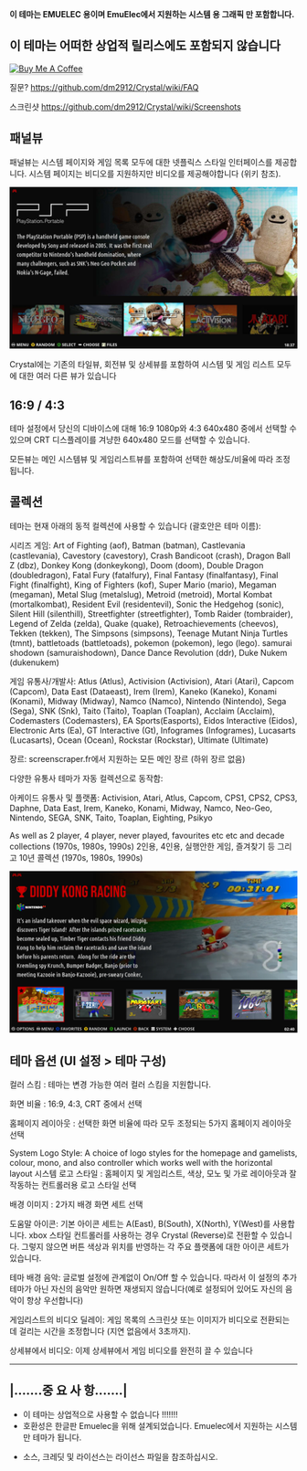 **이 테마는 EMUELEC 용이며 EmuElec에서 지원하는 시스템 용 그래픽 만 포함합니다.**

이 테마는 어떠한 상업적 릴리스에도 포함되지 않습니다
-------------------------------------------------

<a href="https://www.buymeacoffee.com/e0lSjnd" target="_blank"><img src="https://www.buymeacoffee.com/assets/img/custom_images/orange_img.png" alt="Buy Me A Coffee" style="height: 41px !important;width: 174px !important;box-shadow: 0px 3px 2px 0px rgba(190, 190, 190, 0.5) !important;-webkit-box-shadow: 0px 3px 2px 0px rgba(190, 190, 190, 0.5) !important;" ></a>

질문? https://github.com/dm2912/Crystal/wiki/FAQ

스크린샷 https://github.com/dm2912/Crystal/wiki/Screenshots

패널뷰
-------

패널뷰는 시스템 페이지와 게임 목록 모두에 대한 넷플릭스 스타일 인터페이스를 제공합니다. 시스템 페이지는 비디오를 지원하지만 비디오를 제공해야합니다 (위키 참조).

![alt text](https://github.com/dm2912/Crystal/blob/master/screens/panel-system.jpg?raw=true)

Crystal에는 기존의 타일뷰, 회전뷰 및 상세뷰를 포함하여 시스템 및 게임 리스트 모두에 대한 여러 다른 뷰가 있습니다

16:9 / 4:3
----------

테마 설정에서 당신의 디바이스에 대해 16:9 1080p와 4:3 640x480 중에서 선택할 수 있으며 CRT 디스플레이를 겨냥한 640x480 모드를 선택할 수 있습니다.

모든뷰는 메인 시스템뷰 및 게임리스트뷰를 포함하여 선택한 해상도/비율에 따라 조정됩니다.

콜렉션
-----------

테마는 현재 아래의 동적 컬렉션에 사용할 수 있습니다 (괄호안은 테마 이름):

시리즈 게임: Art of Fighting (aof), Batman (batman), Castlevania (castlevania), Cavestory (cavestory), Crash Bandicoot (crash), Dragon Ball Z (dbz), Donkey Kong (donkeykong), Doom (doom), Double Dragon (doubledragon), Fatal Fury (fatalfury), Final Fantasy (finalfantasy), Final Fight (finalfight),  King of Fighters (kof), Super Mario (mario), Megaman (megaman), Metal Slug (metalslug), Metroid (metroid), Mortal Kombat (mortalkombat), Resident Evil (residentevil), Sonic the Hedgehog (sonic), Silent Hill (silenthill), Streetfighter (streetfighter), Tomb Raider (tombraider), Legend of Zelda (zelda), Quake (quake), Retroachievements (cheevos), Tekken (tekken), The Simpsons (simpsons), Teenage Mutant Ninja Turtles (tmnt), battletoads (battletoads), pokemon (pokemon), lego (lego). samurai shodown (samuraishodown), Dance Dance Revolution (ddr), Duke Nukem (dukenukem)

게임 유통사/개발사: Atlus (Atlus), Activision (Activision), Atari (Atari), Capcom (Capcom), Data East (Dataeast), Irem (Irem), Kaneko (Kaneko), Konami (Konami), Midway (Midway), Namco (Namco), Nintendo (Nintendo), Sega (Sega), SNK (Snk), Taito (Taito), Toaplan (Toaplan), Acclaim (Acclaim), Codemasters (Codemasters), EA Sports(Easports), Eidos Interactive (Eidos), Electronic Arts (Ea), GT Interactive (Gt), Infogrames (Infogrames), Lucasarts (Lucasarts), Ocean (Ocean), Rockstar (Rockstar), Ultimate (Ultimate)

장르: screenscraper.fr에서 지원하는 모든 메인 장르 (하위 장르 없음)

다양한 유통사 테마가 자동 컬렉션으로 동작함:

아케이드 유통사 및 플랫폼: Activision, Atari, Atlus, Capcom, CPS1, CPS2, CPS3, Daphne, Data East, Irem, Kaneko, Konami, Midway, Namco, Neo-Geo, Nintendo, SEGA, SNK, Taito, Toaplan, Eighting, Psikyo

As well as 2 player, 4 player, never played, favourites etc etc and decade collections (1970s, 1980s, 1990s)
2인용, 4인용, 실행안한 게임, 즐겨찾기 등 그리고 10년 콜렉션 (1970s, 1980s, 1990s)

![alt text](https://github.com/dm2912/Crystal/blob/master/screens/panel-gamelist.jpg?raw=true)

테마 옵션 (UI 설정 > 테마 구성)
-------------

컬러 스킴 : 테마는 변경 가능한 여러 컬러 스킴을 지원합니다.

화면 비율 : 16:9, 4:3, CRT 중에서 선택

홈페이지 레이아웃 : 선택한 화면 비율에 따라 모두 조정되는 5가지 홈페이지 레이아웃 선택

System Logo Style: A choice of logo styles for the homepage and gamelists, colour, mono, and also controller which works well with the horizontal layout
시스템 로고 스타일 : 홈페이지 및 게임리스트, 색상, 모노 및 가로 레이아웃과 잘 작동하는 컨트롤러용 로고 스타일 선택

배경 이미지 : 2가지 배경 화면 세트 선택

도움말 아이콘: 기본 아이콘 세트는 A(East), B(South), X(North), Y(West)를 사용합니다. xbox 스타일 컨트롤러를 사용하는 경우 Crystal (Reverse)로 전환할 수 있습니다. 그렇지 않으면 버튼 색상과 위치를 반영하는 각 주요 플랫폼에 대한 아이콘 세트가 있습니다.

테마 배경 음악: 글로벌 설정에 관계없이 On/Off 할 수 있습니다. 따라서 이 설정의 추가 테마가 아닌 자신의 음악만 원하면 재생되지 않습니다(예로 설정되어 있어도 자신의 음악이 항상 우선합니다)

게임리스트의 비디오 딜레이: 게임 목록의 스크린샷 또는 이미지가 비디오로 전환되는 데 걸리는 시간을 조정합니다 (지연 없음에서 3초까지).

상세뷰에서 비디오: 이제 상세뷰에서 게임 비디오를 완전히 끌 수 있습니다

--------------------------------------------------------------
|.......중 요 사 항.......|
--------------------------------------------------------------

* 이 테마는 상업적으로 사용할 수 없습니다 !!!!!!!
* 호환성은 한글판 Emuelec을 위해 설계되었습니다. Emuelec에서 지원하는 시스템만 테마가 됩니다. 
+ 소스, 크레딧 및 라이선스는 라이선스 파일을 참조하십시오.

